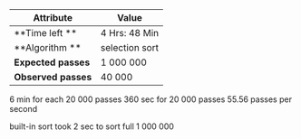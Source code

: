    Attribute        |  Value
--------------------|---------------
**Time left **      | 4 Hrs: 48 Min
**Algorithm **      | selection sort
**Expected passes** | 1 000 000
**Observed passes** |    40 000

6 min for each 20 000 passes
360 sec for 20 000 passes
55.56 passes per second

built-in sort took 2 sec to sort full 1 000 000  

